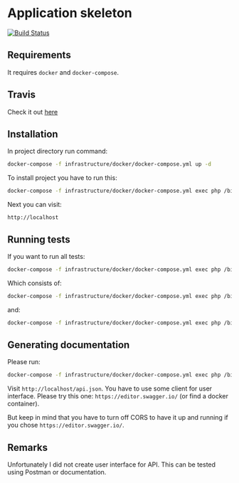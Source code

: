 # Application skeleton

[![Build Status](https://travis-ci.org/ralfmaxxx/repository-comparison.svg?branch=master)](https://travis-ci.org/ralfmaxxx/repository-comparison)

## Requirements

It requires `docker` and `docker-compose`.

## Travis

Check it out [here](https://travis-ci.org/ralfmaxxx/repository-comparison)

## Installation

In project directory run command:

```bash
docker-compose -f infrastructure/docker/docker-compose.yml up -d
```

To install project you have to run this:

```bash
docker-compose -f infrastructure/docker/docker-compose.yml exec php /bin/bash -c "wait-for.sh mysql:3306 && composer install --no-interaction"
```

Next you can visit:

```
http://localhost
```

## Running tests

If you want to run all tests:

```bash
docker-compose -f infrastructure/docker/docker-compose.yml exec php /bin/bash -c "bin/phing all"
```

Which consists of:

```bash
docker-compose -f infrastructure/docker/docker-compose.yml exec php /bin/bash -c "bin/phing quality"
```

and:

```bash
docker-compose -f infrastructure/docker/docker-compose.yml exec php /bin/bash -ic "bin/phing tests"
```

## Generating documentation

Please run:

```bash
docker-compose -f infrastructure/docker/docker-compose.yml exec php /bin/bash -ic "bin/phing documentation"
```

Visit `http://localhost/api.json`. You have to use some client for user interface. Please try this one: `https://editor.swagger.io/` (or find a docker container).

But keep in mind that you have to turn off CORS to have it up and running if you chose `https://editor.swagger.io/`.

## Remarks

Unfortunately I did not create user interface for API. This can be tested using Postman or documentation.